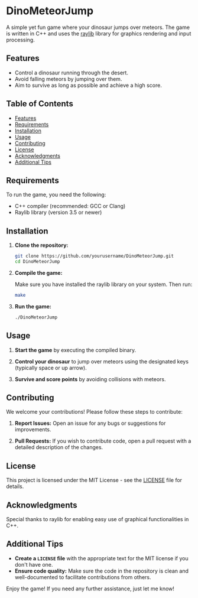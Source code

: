 # DinoMeteorJump

A simple yet fun game where your dinosaur jumps over meteors. The game is written in C++ and uses the [raylib](https://www.raylib.com/) library for graphics rendering and input processing.

## Features

- Control a dinosaur running through the desert.
- Avoid falling meteors by jumping over them.
- Aim to survive as long as possible and achieve a high score.

## Table of Contents

- [Features](#features)
- [Requirements](#requirements)
- [Installation](#installation)
- [Usage](#usage)
- [Contributing](#contributing)
- [License](#license)
- [Acknowledgments](#acknowledgments)
- [Additional Tips](#additional-tips)

## Requirements

To run the game, you need the following:

- C++ compiler (recommended: GCC or Clang)
- Raylib library (version 3.5 or newer)

## Installation

1. **Clone the repository:**

    ```bash
    git clone https://github.com/yourusername/DinoMeteorJump.git
    cd DinoMeteorJump
    ```

2. **Compile the game:**

    Make sure you have installed the raylib library on your system. Then run:

    ```bash
    make
    ```

3. **Run the game:**

    ```bash
    ./DinoMeteorJump
    ```

## Usage

1. **Start the game** by executing the compiled binary.

2. **Control your dinosaur** to jump over meteors using the designated keys (typically space or up arrow).

3. **Survive and score points** by avoiding collisions with meteors.

## Contributing

We welcome your contributions! Please follow these steps to contribute:

1. **Report Issues:** Open an issue for any bugs or suggestions for improvements.

2. **Pull Requests:** If you wish to contribute code, open a pull request with a detailed description of the changes.

## License

This project is licensed under the MIT License - see the [LICENSE](LICENSE) file for details.

## Acknowledgments

Special thanks to raylib for enabling easy use of graphical functionalities in C++.

## Additional Tips

- **Create a `LICENSE` file** with the appropriate text for the MIT license if you don't have one.
- **Ensure code quality:** Make sure the code in the repository is clean and well-documented to facilitate contributions from others.

Enjoy the game! If you need any further assistance, just let me know!

